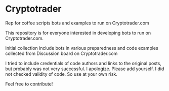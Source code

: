 # Cryptotrader
Rep for coffee scripts bots and examples to run on Cryptotrader.com

This repository is for everyone interested in developing bots to run on Cryptotrader.com.

Initial collection include bots in various preparedness and code examples collected from Discussion board on Cryptotrader.com

I tried to include credentials of code authors and links to the original posts, but probably was not very successful. I apologize. Please add yourself.
I did not checked validity of code. So use at your own risk. 

Feel free to contribute!
